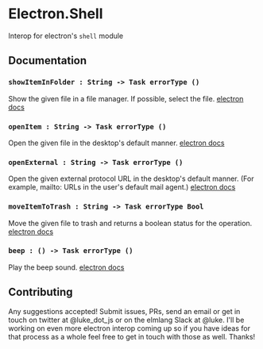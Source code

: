 # Electron.Shell

Interop for electron's `shell` module

## Documentation

### `showItemInFolder : String -> Task errorType ()`
Show the given file in a file manager. If possible, select the file.
[electron docs](https://github.com/atom/electron/blob/master/docs/api/shell.md#shellshowiteminfolderfullpath)

### `openItem : String -> Task errorType ()`
Open the given file in the desktop's default manner.
[electron docs](https://github.com/atom/electron/blob/master/docs/api/shell.md#shellopenitemfullpath)

### `openExternal : String -> Task errorType ()`
Open the given external protocol URL in the desktop's default manner. (For
example, mailto: URLs in the user's default mail agent.)
[electron docs](https://github.com/atom/electron/blob/master/docs/api/shell.md#shellopenexternalurl)

### `moveItemToTrash : String -> Task errorType Bool`
Move the given file to trash and returns a boolean status for the operation.
[electron docs](https://github.com/atom/electron/blob/master/docs/api/shell.md#shellmoveitemtotrashfullpath)

### `beep : () -> Task errorType ()`
Play the beep sound.
[electron docs](https://github.com/atom/electron/blob/master/docs/api/shell.md#shellbeep)

## Contributing

Any suggestions accepted! Submit issues, PRs, send an email or get in touch on twitter at @luke_dot_js or on the elmlang Slack at @luke. I'll be working on even more electron interop coming up so if you have ideas for that process as a whole feel free to get in touch with those as well. Thanks!
